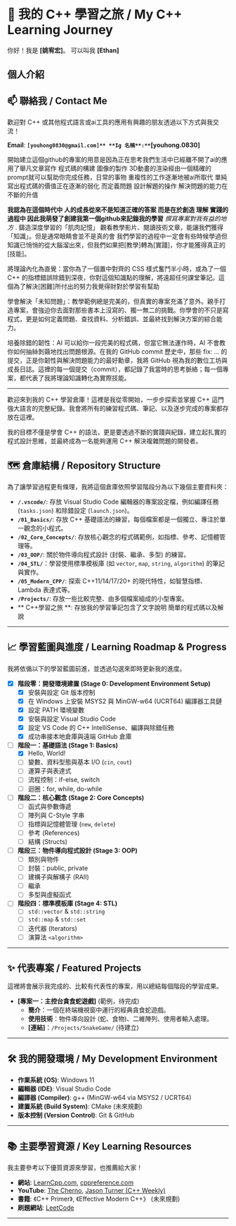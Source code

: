 # 🚀 我的 C++ 學習之旅 / My C++ Learning Journey

你好！我是 **[姚宥宏]**。
可以叫我 **[Ethan]**

## **個人介紹**





## 📫 聯絡我 / Contact Me
歡迎對 C++ 或其他程式語言或ai工具的應用有興趣的朋友透過以下方式與我交流！

**Email**: **`[youhong0830@gmail.com]**
**Ig 名稱**:**`[youhong.0830]**

開始建立這個github的專案的用意是因為正在思考我們生活中已經離不開了ai的應用了舉凡文章寫作 程式碼的構建 圖像的製作 3D動畫的渲染經由一個精確的prompt就可以幫助你完成任務，日常的事物 重複性的工作逐漸地被ai所取代 單純寫出程式碼的價值正在逐漸的弱化 而定義問題 設計解題的操作 解決問題的能力在不斷的升值

**我認為在這個時代中 人的成長從來不是知道正確的答案 而是在於創造 理解 實踐的過程中 因此我萌發了創建我第一個github來記錄我的學習**
*撰寫專案對我有益的地方*
. 鑄造深度學習的「肌肉記憶」
觀看教學影片、閱讀技術文章，能讓我們獲得「知識」。但是通常眼睛會並不是真的會 我們學習的過程中一定會有些時候學過但知識已悄悄的從大腦溜出來，但我們如果把[教學]轉為[實踐]，你才能獲得真正的[技能]。

將理論內化為直覺：當你為了一個置中對齊的 CSS 樣式奮鬥半小時，或為了一個 C++ 的指標錯誤除錯到深夜，你對這個知識點的理解，將遠超任何課堂筆記。這個為了解決[困難]所付出的努力我覺得財對於學習有幫助

學會解決「未知問題」：教學範例總是完美的，但真實的專案充滿了意外。親手打造專案，會強迫你去面對那些書本上沒寫的、獨一無二的挑戰。你學會的不只是寫程式，更是如何定義問題、查找資料、分析錯誤、並最終找到解決方案的綜合能力。

培養除錯的韌性：AI 可以給你一段完美的程式碼，但當它無法運作時，AI 不會教你如何抽絲剝繭地找出問題根源。在我的 GitHub commit 歷史中，那些 fix: ... 的提交，正是你韌性與解決問題能力的最好勳章，我將 GitHub 視為我的數位工坊與成長日誌。這裡的每一個提交（commit），都記錄了我當時的思考脈絡；每一個專案，都代表了我將理論知識轉化為實際技能。

---
歡迎來到我的 C++ 學習倉庫！這裡是我從零開始，一步步探索並掌握 C++ 這門強大語言的完整紀錄。我會將所有的練習程式碼、筆記、以及逐步完成的專案都存放在這裡。

我的目標不僅是學會 C++ 的語法，更是要透過不斷的實踐與紀錄，建立起扎實的程式設計思維，並最終成為一名能夠運用 C++ 解決複雜問題的開發者。

## 🗺️ 倉庫結構 / Repository Structure

為了讓學習過程更有條理，我將這個倉庫依照學習階段分為以下幾個主要資料夾：

* **`/.vscode/`**: 存放 Visual Studio Code 編輯器的專案設定檔，例如編譯任務 (`tasks.json`) 和除錯設定 (`launch.json`)。
* **`/01_Basics/`**: 存放 C++ 基礎語法的練習，每個檔案都是一個獨立、專注於單一觀念的小程式。
* **`/02_Core_Concepts/`**: 存放核心觀念的程式碼範例，如指標、參考、記憶體管理等。
* **`/03_OOP/`**: 關於物件導向程式設計 (封裝、繼承、多型) 的練習。
* **`/04_STL/`**：學習使用標準模板庫 (如 `vector`, `map`, `string`, `algorithm`) 的筆記與實作。
* **`/05_Modern_CPP/`**: 探索 C++11/14/17/20+ 的現代特性，如智慧指標、Lambda 表達式等。
* **`/Projects/`**: 存放一些比較完整、由多個檔案組成的小型專案。
* ** C++學習之旅 **: 存放我的學習筆記包含了文字說明 簡單的程式碼以及解說


---

## 📈 學習藍圖與進度 / Learning Roadmap & Progress

我將依循以下的學習藍圖前進，並透過勾選來即時更新我的進度。

* [x] **階段零：開發環境建置 (Stage 0: Development Environment Setup)**
    * [x] 安裝與設定 Git 版本控制
    * [x] 在 Windows 上安裝 MSYS2 與 MinGW-w64 (UCRT64) 編譯器工具鏈
    * [x] 設定 PATH 環境變數
    * [x] 安裝與設定 Visual Studio Code
    * [x] 設定 VS Code 的 C++ IntelliSense、編譯與除錯任務
    * [x] 成功串接本地倉庫與遠端 GitHub 倉庫

* [ ] **階段一：基礎語法 (Stage 1: Basics)**
    * [x] Hello, World!
    * [ ] 變數、資料型態與基本 I/O (`cin`, `cout`)
    * [ ] 運算子與表達式
    * [ ] 流程控制：if-else, switch
    * [ ] 迴圈：for, while, do-while

* [ ] **階段二：核心觀念 (Stage 2: Core Concepts)**
    * [ ] 函式與參數傳遞
    * [ ] 陣列與 C-Style 字串
    * [ ] 指標與記憶體管理 (`new`, `delete`)
    * [ ] 參考 (References)
    * [ ] 結構 (Structs)

* [ ] **階段三：物件導向程式設計 (Stage 3: OOP)**
    * [ ] 類別與物件
    * [ ] 封裝：public, private
    * [ ] 建構子與解構子 (RAII)
    * [ ] 繼承
    * [ ] 多型與虛擬函式

* [ ] **階段四：標準模板庫 (Stage 4: STL)**
    * [ ] `std::vector` & `std::string`
    * [ ] `std::map` & `std::set`
    * [ ] 迭代器 (Iterators)
    * [ ] 演算法 `<algorithm>`

---

## ✨ 代表專案 / Featured Projects

這裡將會展示我完成的、比較有代表性的專案，用以總結每個階段的學習成果。

* **[專案一：主控台貪食蛇遊戲]** (範例，待完成)
    * **簡介**：一個在終端機視窗中運行的經典貪食蛇遊戲。
    * **使用技術**：物件導向設計 (蛇、食物)、二維陣列、使用者輸入處理。
    * **[連結]**：`/Projects/SnakeGame/` (待建立)

---

## 🛠️ 我的開發環境 / My Development Environment

* **作業系統 (OS)**: Windows 11
* **編輯器 (IDE)**: Visual Studio Code
* **編譯器 (Compiler)**: g++ (MinGW-w64 via MSYS2 / UCRT64)
* **建置系統 (Build System)**: CMake (未來規劃)
* **版本控制 (Version Control)**: Git & GitHub

---

## 📚 主要學習資源 / Key Learning Resources

我主要參考以下優質資源來學習，也推薦給大家！

* **網站**: [LearnCpp.com](https://www.learncpp.com/), [cppreference.com](https://en.cppreference.com/w/)
* **YouTube**: [The Cherno](https://www.youtube.com/user/TheChernoProject), [Jason Turner (C++ Weekly)](https://www.youtube.com/c/lefticus)
* **書籍**: 《C++ Primer》, 《Effective Modern C++》 (未來規劃)
* **刷題網站**: [LeetCode](https://leetcode.com/)

---


